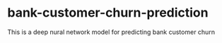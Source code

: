 # bank-customer-churn-prediction
This is a deep nural network model for predicting bank customer churn
